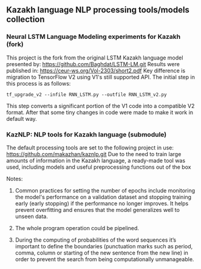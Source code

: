 ## Kazakh language NLP processing tools/models collection

### Neural LSTM Language Modeling experiments for Kazakh (fork)

This project is the fork from the original LSTM Kazakh language model presented by: https://github.com/Baghdat/LSTM-LM.git
Results were published in: https://ceur-ws.org/Vol-2303/short2.pdf
Key difference is migration to TensorFlow V2 using V1's still supported API.
The initial step in this process is as follows:
```
tf_upgrade_v2 --infile RNN_LSTM.py --outfile RNN_LSTM_v2.py
```
This step converts a significant portion of the V1 code into a compatible V2 format.
After that some tiny changes in code were made to make it work in default way.

### KazNLP: NLP tools for Kazakh language (submodule)

The default processing tools are set to the following project in use: https://github.com/makazhan/kaznlp.git
Due to the need to train large amounts of information in the Kazakh language, a ready-made tool was used, including models and useful preprocessing functions out of the box



Notes:
1. Common practices for setting the number of epochs include monitoring the model's performance on a validation dataset and stopping training early (early stopping) if the performance no longer improves. It helps prevent overfitting and ensures that the model generalizes well to unseen data.

2. The whole program operation could be pipelined.

3. During the computing of probabilities of the word sequences it’s important to define the boundaries (punctuation marks such as period, comma, column or starting of the new sentence from the new line) in order to prevent the search from being computationally unmanageable.
